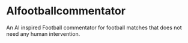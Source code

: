 # AIfootballcommentator
An AI inspired Football commentator for football matches that does not need any human intervention.
